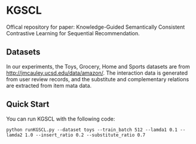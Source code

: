 # KGSCL
Offical repository for paper: Knowledge-Guided Semantically Consistent Contrastive Learning for Sequential Recommendation.

## Datasets
In our experiments, the Toys, Grocery, Home and Sports datasets are from http://jmcauley.ucsd.edu/data/amazon/. The interaction data is generated from user review records, and the substitute and complementary relations are extracted from item mata data.
## Quick Start
You can run KGSCL with the following code:
```
python runKGSCL.py --dataset toys --train_batch 512 --lamda1 0.1 --lamda2 1.0 --insert_ratio 0.2 --substitute_ratio 0.7
```
